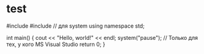 # test
#include <iostream>
#include <cstdlib> // для system
using namespace std;

int main() 
{ 
    cout << "Hello, world!" << endl;
    system("pause"); // Только для тех, у кого MS Visual Studio
    return 0; 
}
